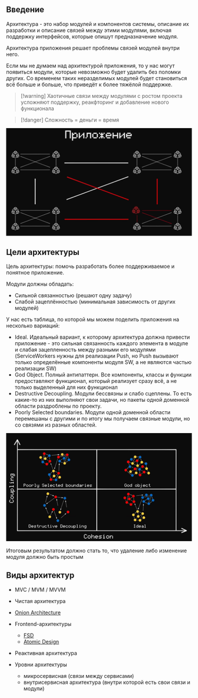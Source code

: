 
## Введение

Архитектура - это набор модулей и компонентов системы, описание их разработки и описание связей между этими модулями, включая поддержку интерфейсов, которые опишут предназначение модуля.

Архитектура приложения решает проблемы связей модулей внутри него.

Если мы не думаем над архитектурой приложения, то у нас могут появиться модули, которые невозможно будет удалить без поломки других. Со временем таких неразделимых модулей будет становиться всё больше и больше, что приведёт к более тяжёлой поддержке.

>[!warning] Хаотичные связи между модулями с ростом проекта усложняют поддержку, реакфторинг и добавление нового функционала

>[!danger] Сложность = деньги = время
 
![](_png/Pasted%20image%2020241026214651.png)

## Цели архитектуры

Цель архитектуры: помочь разработать более поддерживаемое и понятное приложение.

Модули должны обладать:
- Сильной связанностью (решают одну задачу)
- Слабой зацеплённостью (минимальная зависимость от других модулей)

У нас есть таблица, по которой мы можем поделить приложения на несколько вариаций:

- Ideal. Идеальный вариант, к которому архитектура должна привести приложение - это сильная связанность каждого элемента в модуле и слабая зацепленность между разными его модулями (ServiceWorkers нужны для реализации Push, но Push вызывают только определённые компоненты модуля SW, а не являются частью реализации SW)
- God Object. Полный антипаттерн. Все компоненты, классы и функции предоставляют функционал, который реализует сразу всё, а не только выделенный для них функционал
- Destructive Decoupling. Модули бессвязны и слабо сцеплены. То есть какие-то из них выполняют свои задачи, но пакеты одной доменной области раздроблены по проекту.
- Poorly Selected boundaries. Модули одной доменной области перемешаны с другими и по итогу мы получаем связные модули, но со связями из разных областей.

![](_png/Pasted%20image%2020241026215905.png)

Итоговым результатом должно стать то, что удаление либо изменение модуля должно быть простым

## Виды архитектур

- MVC / MVM / MVVM
- Чистая архитектура
- [Onion Architecture](Onion%20Architecture.md)
- Frontend-архитектуры
	- [FSD](FSD.md)
	- [Atomic Design](Atomic%20Design.md)
- Реактивная архитектура

- Уровни архитектуры
	- микросервисная (связи между сервисами)
	- внутрисервисная архитектура (внутри которой есть свои связи и модули)
